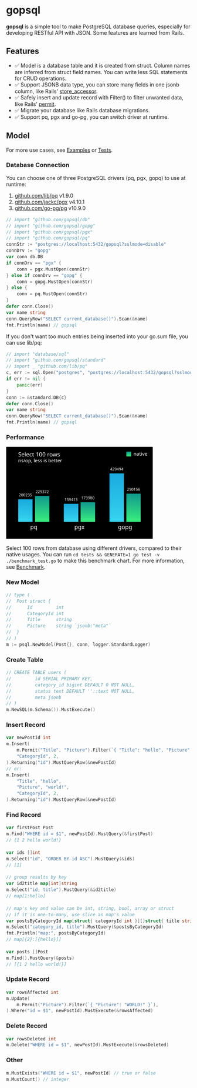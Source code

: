 # gopsql

**gopsql** is a simple tool to make PostgreSQL database queries, especially for
developing RESTful API with JSON. Some features are learned from Rails.

## Features

- ✅ Model is a database table and it is created from struct. Column names are
  inferred from struct field names. You can write less SQL statements for CRUD
  operations.
- ✅ Support JSONB data type, you can store many fields in one jsonb column,
  like Rails'
  [store_accessor](https://api.rubyonrails.org/v6.1.3/classes/ActiveRecord/Store.html).
- ✅ Safely insert and update record with Filter() to filter unwanted data,
  like Rails'
  [permit](https://api.rubyonrails.org/v6.1.2.1/classes/ActionController/Parameters.html).
- ✅ Migrate your database like Rails database migrations.
- ✅ Support pq, pgx and go-pg, you can switch driver at runtime.

## Model

For more use cases, see [Examples](tests/examples_test.go) or [Tests](tests/sql_test.go).

### Database Connection

You can choose one of three PostgreSQL drivers (pq, pgx, gopq) to use at runtime:
1. [github.com/lib/pq](https://github.com/lib/pq) v1.9.0
2. [github.com/jackc/pgx](https://github.com/jackc/pgx) v4.10.1
3. [github.com/go-pg/pg](https://github.com/go-pg/pg) v10.9.0

```go
// import "github.com/gopsql/db"
// import "github.com/gopsql/gopg"
// import "github.com/gopsql/pgx"
// import "github.com/gopsql/pq"
connStr := "postgres://localhost:5432/gopsql?sslmode=disable"
connDrv := "gopg"
var conn db.DB
if connDrv == "pgx" {
	conn = pgx.MustOpen(connStr)
} else if connDrv == "gopg" {
	conn = gopg.MustOpen(connStr)
} else {
	conn = pq.MustOpen(connStr)
}
defer conn.Close()
var name string
conn.QueryRow("SELECT current_database()").Scan(&name)
fmt.Println(name) // gopsql
```

If you don't want too much entries being inserted into your go.sum file, you
can use lib/pq:

```go
// import "database/sql"
// import "github.com/gopsql/standard"
// import _ "github.com/lib/pq"
c, err := sql.Open("postgres", "postgres://localhost:5432/gopsql?sslmode=disable")
if err != nil {
	panic(err)
}
conn := &standard.DB{c}
defer conn.Close()
var name string
conn.QueryRow("SELECT current_database()").Scan(&name)
fmt.Println(name) // gopsql
```

### Performance

<img width="400" src="./tests/benchmark.svg">

Select 100 rows from database using different drivers, compared to their native
usages. You can run `cd tests && GENERATE=1 go test -v ./benchmark_test.go` to
make this benchmark chart. For more information, see
[Benchmark](tests/benchmark_test.go).

### New Model

```go
// type (
// 	Post struct {
// 		Id         int
// 		CategoryId int
// 		Title      string
// 		Picture    string `jsonb:"meta"`
// 	}
// )
m := psql.NewModel(Post{}, conn, logger.StandardLogger)
```

### Create Table

```go
// CREATE TABLE users (
//         id SERIAL PRIMARY KEY,
//         category_id bigint DEFAULT 0 NOT NULL,
//         status text DEFAULT ''::text NOT NULL,
//         meta jsonb
// )
m.NewSQL(m.Schema()).MustExecute()
```

### Insert Record

```go
var newPostId int
m.Insert(
	m.Permit("Title", "Picture").Filter(`{ "Title": "hello", "Picture": "world!" }`),
	"CategoryId", 2,
).Returning("id").MustQueryRow(&newPostId)
// or:
m.Insert(
	"Title", "hello",
	"Picture", "world!",
	"CategoryId", 2,
).Returning("id").MustQueryRow(&newPostId)
```

### Find Record

```go
var firstPost Post
m.Find("WHERE id = $1", newPostId).MustQuery(&firstPost)
// {1 2 hello world!}

var ids []int
m.Select("id", "ORDER BY id ASC").MustQuery(&ids)
// [1]

// group results by key
var id2title map[int]string
m.Select("id, title").MustQuery(&id2title)
// map[1:hello]

// map's key and value can be int, string, bool, array or struct
// if it is one-to-many, use slice as map's value
var postsByCategoryId map[struct{ categoryId int }][]struct{ title string }
m.Select("category_id, title").MustQuery(&postsByCategoryId)
fmt.Println("map:", postsByCategoryId)
// map[{2}:[{hello}]]

var posts []Post
m.Find().MustQuery(&posts)
// [{1 2 hello world!}]
```

### Update Record

```go
var rowsAffected int
m.Update(
	m.Permit("Picture").Filter(`{ "Picture": "WORLD!" }`),
).Where("id = $1", newPostId).MustExecute(&rowsAffected)
```

### Delete Record

```go
var rowsDeleted int
m.Delete("WHERE id = $1", newPostId).MustExecute(&rowsDeleted)
```

### Other

```go
m.MustExists("WHERE id = $1", newPostId) // true or false
m.MustCount() // integer
```
